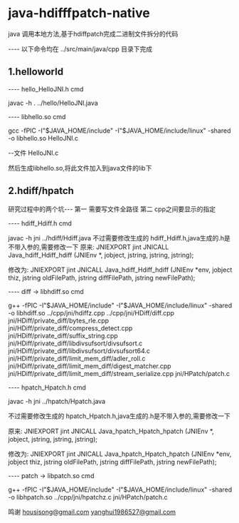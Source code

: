 # java-hdifffpatch-native
java 调用本地方法,基于hdiffpatch完成二进制文件拆分的代码

---- 以下命令均在 ../src/main/java/cpp 目录下完成

<h2>1.helloworld</h2>

---- hello_HelloJNI.h cmd

javac -h .   ../hello/HelloJNI.java 

---- libhello.so cmd

gcc -fPIC -I"$JAVA_HOME/include" -I"$JAVA_HOME/include/linux" -shared -o libhello.so  HelloJNI.c

--文件 HelloJNI.c

然后生成libhello.so,将此文件加入到java文件的lib下
 



<h2>2.hdiff/hpatch</h2>

研究过程中的两个坑---
第一 需要写文件全路径
第二 cpp之间要显示的指定


---- hdiff_Hdiff.h cmd

javac -h jni  ../hdiff/Hdiff.java 
不过需要修改生成的 hdiff_Hdiff.h,java生成的.h是不带入参的,需要修改一下
原来:
JNIEXPORT jint JNICALL Java_hdiff_Hdiff_hdiff
  (JNIEnv *, jobject, jstring, jstring, jstring);
  
修改为:
JNIEXPORT jint JNICALL Java_hdiff_Hdiff_hdiff
(JNIEnv *env, jobject thiz, jstring oldFilePath, jstring diffFilePath,
                                        jstring newFilePath);

---- diff  -> libhdiff.so cmd

 g++    -fPIC -I"$JAVA_HOME/include" -I"$JAVA_HOME/include/linux"    -shared -o libhdiff.so      ../cpp/jni/hdiffz.cpp ../cpp/jni/HDiff/diff.cpp  jni/HDiff/private_diff/bytes_rle.cpp  jni/HDiff/private_diff/compress_detect.cpp  jni/HDiff/private_diff/suffix_string.cpp   jni/HDiff/private_diff/libdivsufsort/divsufsort.c jni/HDiff/private_diff/libdivsufsort/divsufsort64.c  jni/HDiff/private_diff/limit_mem_diff/adler_roll.c jni/HDiff/private_diff/limit_mem_diff/digest_matcher.cpp  jni/HDiff/private_diff/limit_mem_diff/stream_serialize.cpp   jni/HPatch/patch.c 



---- hpatch_Hpatch.h cmd

javac -h jni  ../hpatch/Hpatch.java 

不过需要修改生成的 hpatch_Hpatch.h,java生成的.h是不带入参的,需要修改一下

原来:
JNIEXPORT jint JNICALL Java_hpatch_Hpatch_hpatch
  (JNIEnv *, jobject, jstring, jstring, jstring);
  
修改为:
JNIEXPORT jint JNICALL Java_hpatch_Hpatch_hpatch
    (JNIEnv *env, jobject thiz, jstring oldFilePath, jstring diffFilePath,
                                        jstring newFilePath); 

---- patch -> libpatch.so cmd

g++    -fPIC -I"$JAVA_HOME/include" -I"$JAVA_HOME/include/linux"    -shared -o libhpatch.so      ../cpp/jni/hpatchz.c   jni/HPatch/patch.c 



鸣谢 
housisong@gmail.com 
yanghui1986527@gmail.com
  
